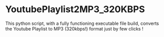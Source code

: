 # YoutubePlaylist2MP3_320KBPS
This python script, with a fully functioning executable file build, converts the Youtube Playlist to MP3 (320kbps!) format just by few clicks !
